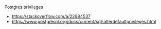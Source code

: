 Postgres privileges
- https://stackoverflow.com/a/22684537
- https://www.postgresql.org/docs/current/sql-alterdefaultprivileges.html
